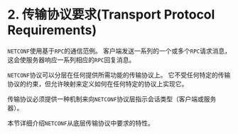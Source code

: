 # 2. 传输协议要求(Transport Protocol Requirements)

`NETCONF`使用基于`RPC`的通信范例。 客户端发送一系列的一个或多个`RPC`请求消息，这会使服务器响应一系列相应的`RPC`回复消息。

`NETCONF`协议可以分层在任何提供所需功能的传输协议上。 它不受任何特定的传输协议的约束，但允许映射来定义如何在任何特定的协议上实现它。

传输协议必须提供一种机制来向`NETCONF`协议层指示会话类型（客户端或服务器）。

本节详细介绍`NETCONF`从底层传输协议中要求的特性。
